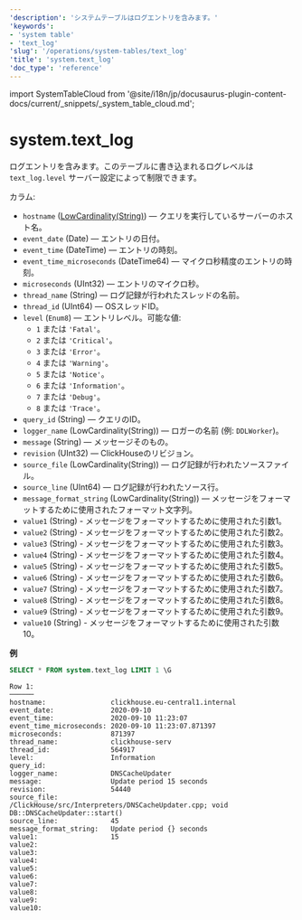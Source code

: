 ```yaml
---
'description': 'システムテーブルはログエントリを含みます。'
'keywords':
- 'system table'
- 'text_log'
'slug': '/operations/system-tables/text_log'
'title': 'system.text_log'
'doc_type': 'reference'
---
```


import SystemTableCloud from '@site/i18n/jp/docusaurus-plugin-content-docs/current/_snippets/_system_table_cloud.md';


# system.text_log

<SystemTableCloud/>

ログエントリを含みます。このテーブルに書き込まれるログレベルは `text_log.level` サーバー設定によって制限できます。

カラム:

- `hostname` ([LowCardinality(String)](../../sql-reference/data-types/string.md)) — クエリを実行しているサーバーのホスト名。
- `event_date` (Date) — エントリの日付。
- `event_time` (DateTime) — エントリの時刻。
- `event_time_microseconds` (DateTime64) — マイクロ秒精度のエントリの時刻。
- `microseconds` (UInt32) — エントリのマイクロ秒。
- `thread_name` (String) — ログ記録が行われたスレッドの名前。
- `thread_id` (UInt64) — OSスレッドID。
- `level` (`Enum8`) — エントリレベル。可能な値:
  - `1` または `'Fatal'`。
  - `2` または `'Critical'`。
  - `3` または `'Error'`。
  - `4` または `'Warning'`。
  - `5` または `'Notice'`。
  - `6` または `'Information'`。
  - `7` または `'Debug'`。
  - `8` または `'Trace'`。
- `query_id` (String) — クエリのID。
- `logger_name` (LowCardinality(String)) — ロガーの名前 (例: `DDLWorker`)。
- `message` (String) — メッセージそのもの。
- `revision` (UInt32) — ClickHouseのリビジョン。
- `source_file` (LowCardinality(String)) — ログ記録が行われたソースファイル。
- `source_line` (UInt64) — ログ記録が行われたソース行。
- `message_format_string` (LowCardinality(String)) — メッセージをフォーマットするために使用されたフォーマット文字列。
- `value1` (String) - メッセージをフォーマットするために使用された引数1。
- `value2` (String) - メッセージをフォーマットするために使用された引数2。
- `value3` (String) - メッセージをフォーマットするために使用された引数3。
- `value4` (String) - メッセージをフォーマットするために使用された引数4。
- `value5` (String) - メッセージをフォーマットするために使用された引数5。
- `value6` (String) - メッセージをフォーマットするために使用された引数6。
- `value7` (String) - メッセージをフォーマットするために使用された引数7。
- `value8` (String) - メッセージをフォーマットするために使用された引数8。
- `value9` (String) - メッセージをフォーマットするために使用された引数9。
- `value10` (String) - メッセージをフォーマットするために使用された引数10。

**例**

```sql
SELECT * FROM system.text_log LIMIT 1 \G
```

```text
Row 1:
──────
hostname:                clickhouse.eu-central1.internal
event_date:              2020-09-10
event_time:              2020-09-10 11:23:07
event_time_microseconds: 2020-09-10 11:23:07.871397
microseconds:            871397
thread_name:             clickhouse-serv
thread_id:               564917
level:                   Information
query_id:
logger_name:             DNSCacheUpdater
message:                 Update period 15 seconds
revision:                54440
source_file:             /ClickHouse/src/Interpreters/DNSCacheUpdater.cpp; void DB::DNSCacheUpdater::start()
source_line:             45
message_format_string:   Update period {} seconds
value1:                  15
value2:                  
value3:                  
value4:                  
value5:                  
value6:                  
value7:                  
value8:                  
value9:                  
value10:                  
```
